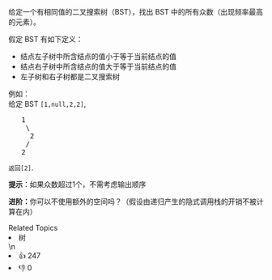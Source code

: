 <p>给定一个有相同值的二叉搜索树（BST），找出 BST 中的所有众数（出现频率最高的元素）。</p>

<p>假定 BST 有如下定义：</p>

<ul>
	<li>结点左子树中所含结点的值小于等于当前结点的值</li>
	<li>结点右子树中所含结点的值大于等于当前结点的值</li>
	<li>左子树和右子树都是二叉搜索树</li>
</ul>

<p>例如：<br>
给定 BST <code>[1,null,2,2]</code>,</p>

<pre>   1
    \
     2
    /
   2
</pre>

<p><code>返回[2]</code>.</p>

<p><strong>提示</strong>：如果众数超过1个，不需考虑输出顺序</p>

<p><strong>进阶：</strong>你可以不使用额外的空间吗？（假设由递归产生的隐式调用栈的开销不被计算在内）</p>
<div><div>Related Topics</div><div><li>树</li></div></div>\n<div><li>👍 247</li><li>👎 0</li></div>